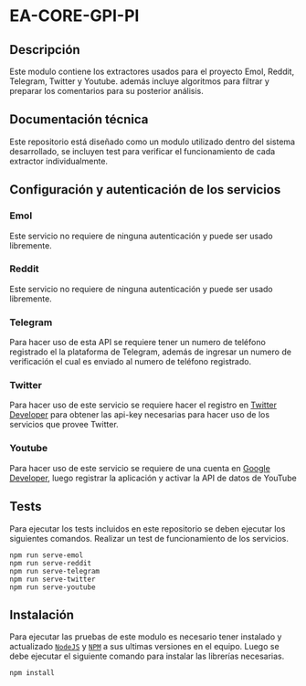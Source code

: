 # EA-CORE-GPI-PI

## Descripción
Este modulo contiene los extractores usados para el proyecto Emol, Reddit, Telegram, Twitter y Youtube. además incluye algoritmos para filtrar y preparar los comentarios para su posterior análisis.

## Documentación técnica
Este repositorio está diseñado como un modulo utilizado dentro del sistema desarrollado, se incluyen test para verificar el funcionamiento de cada extractor individualmente.

## Configuración y autenticación de los servicios

### Emol 
Este servicio no requiere de ninguna autenticación y puede ser usado libremente.

### Reddit
 Este servicio no requiere de ninguna autenticación y puede ser usado libremente.

### Telegram
Para hacer uso de esta API se requiere tener un numero de teléfono registrado el la plataforma de Telegram, además de ingresar un numero de verificación el cual es enviado al numero de teléfono registrado.
 
### Twitter
 Para hacer uso de este servicio se requiere hacer el registro en [Twitter Developer](https://developer.twitter.com/en) para obtener las api-key necesarias para hacer uso de los servicios que provee Twitter.
### Youtube
 Para hacer uso de este servicio se requiere de una cuenta en [Google Developer](https://developers.google.com/youtube/v3/getting-started?hl=es), luego registrar la aplicación y activar la API de datos de YouTube

## Tests
Para ejecutar los tests incluidos en este repositorio se deben ejecutar los siguientes comandos.
Realizar un test de funcionamiento de los servicios.

```
npm run serve-emol
npm run serve-reddit
npm run serve-telegram
npm run serve-twitter
npm run serve-youtube

```
 

## Instalación
Para ejecutar las pruebas de este modulo es necesario tener instalado y actualizado [`NodeJS`](https://nodejs.org/) y [`NPM`](https://www.npmjs.com/) a sus ultimas versiones en el equipo.
Luego se debe ejecutar el siguiente comando para instalar las librerías necesarias.

```
npm install
```